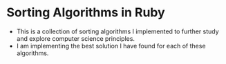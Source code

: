 # Sorting Algorithms in Ruby

- This is a collection of sorting algorithms I implemented to further study and explore computer science principles.
- I am implementing the best solution I have found for each of these algorithms.
